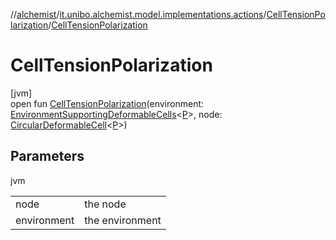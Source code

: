 //[alchemist](../../../index.md)/[it.unibo.alchemist.model.implementations.actions](../index.md)/[CellTensionPolarization](index.md)/[CellTensionPolarization](-cell-tension-polarization.md)

# CellTensionPolarization

[jvm]\
open fun [CellTensionPolarization](-cell-tension-polarization.md)(environment: [EnvironmentSupportingDeformableCells](../../it.unibo.alchemist.model.interfaces/-environment-supporting-deformable-cells/index.md)<[P](../../it.unibo.alchemist.model.implementations.layers/-biomol-gradient-layer/index.md)>, node: [CircularDeformableCell](../../it.unibo.alchemist.model.interfaces/-circular-deformable-cell/index.md)<[P](../../it.unibo.alchemist.model.implementations.layers/-biomol-gradient-layer/index.md)>)

## Parameters

jvm

| | |
|---|---|
| node | the node |
| environment | the environment |
